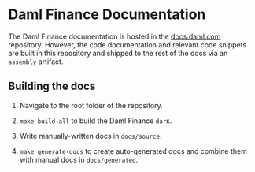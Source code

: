 # Daml Finance Documentation

The Daml Finance documentation is hosted in the
[docs.daml.com](https://github.com/digital-asset/docs.daml.com) repository. However, the code
documentation and relevant code snippets are built in this repository and shipped to the rest of
the docs via an `assembly` artifact.

## Building the docs

1. Navigate to the root folder of the repository.

2. `make build-all` to build the Daml Finance `dar`s.

3. Write manually-written docs in `docs/source`.

4. `make generate-docs` to create auto-generated docs and combine them with manual docs in `docs/generated`.


